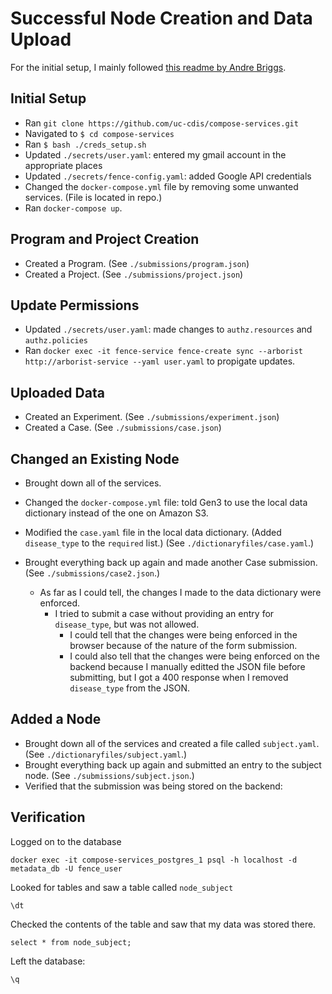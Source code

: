 # Successful Node Creation and Data Upload

For the initial setup, I mainly followed [this readme by Andre Briggs](https://github.com/andrebriggs/gen3-investigation).

## Initial Setup

- Ran `git clone https://github.com/uc-cdis/compose-services.git`
- Navigated to `$ cd compose-services`
- Ran `$ bash ./creds_setup.sh`
- Updated `./secrets/user.yaml`: entered my gmail account in the appropriate places
- Updated `./secrets/fence-config.yaml`: added Google API credentials
- Changed the `docker-compose.yml` file by removing some unwanted services. (File is located in repo.)
- Ran `docker-compose up`.

## Program and Project Creation

- Created a Program. (See `./submissions/program.json`)
- Created a Project. (See `./submissions/project.json`)

## Update Permissions

- Updated `./secrets/user.yaml`: made changes to `authz.resources` and `authz.policies`
- Ran `docker exec -it fence-service fence-create sync --arborist http://arborist-service --yaml user.yaml` to propigate updates.

## Uploaded Data

- Created an Experiment. (See `./submissions/experiment.json`)
- Created a Case. (See `./submissions/case.json`)

## Changed an Existing Node

- Brought down all of the services.
- Changed the `docker-compose.yml` file: told Gen3 to use the local data dictionary instead of the one on Amazon S3.
- Modified the `case.yaml` file in the local data dictionary. (Added `disease_type` to the `required` list.) (See `./dictionaryfiles/case.yaml`.)
- Brought everything back up again and made another Case submission. (See `./submissions/case2.json`.)

  - As far as I could tell, the changes I made to the data dictionary were enforced.
    - I tried to submit a case without providing an entry for `disease_type`, but was not allowed.
      - I could tell that the changes were being enforced in the browser because of the nature of the form submission.
      - I could also tell that the changes were being enforced on the backend because I manually editted the JSON file before submitting, but I got a 400 response when I removed `disease_type` from the JSON.

## Added a Node

- Brought down all of the services and created a file called `subject.yaml`. (See `./dictionaryfiles/subject.yaml`.)
- Brought everything back up again and submitted an entry to the subject node. (See `./submissions/subject.json`.)
- Verified that the submission was being stored on the backend:

## Verification

Logged on to the database

```
docker exec -it compose-services_postgres_1 psql -h localhost -d metadata_db -U fence_user
```

Looked for tables and saw a table called `node_subject`

```
\dt
```

Checked the contents of the table and saw that my data was stored there.

```
select * from node_subject;
```

Left the database:

```
\q
```
